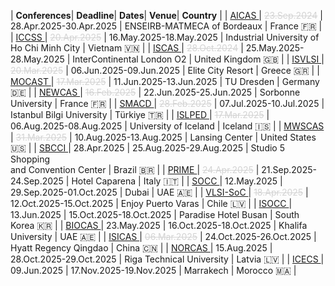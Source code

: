 
<style>
/* CSS for the table */
table {
  width: 100%;
  max-width: 100%;
  overflow-x: auto; /* Enable horizontal scrolling when the table exceeds the screen width */
  display: block; /* Ensure the table is displayed as a block element */
}
th, td {
  padding: 8px; /* Add padding to the table cells for better readability */
  text-align: left; /* Adjust text alignment as needed */
}
</style>

| <i class='fa-solid fa-microchip fa-xl'></i> **Conferences**| <i class='fa-solid fa-clock fa-lg'></i> **Deadline**| <i class='fa-solid fa-calendar-days fa-lg'></i> **Dates**| <i class='fa-solid fa-hotel fa-lg'></i> **Venue**| <i class='fa-solid fa-location-dot fa-lg'></i> **Country** | 
| <a href='https://aicas2025.org' target=_blank> AICAS </a> | <span style='color: #d3d3d3; text-decoration: line-through;'>23.Sep.2024</span> | 28.Apr.2025-30.Apr.2025 | ENSEIRB-MATMECA of Bordeaux | France <span class='emoji'>🇫🇷</span> | 
 | <a href='https://iccss.org/' target=_blank> ICCSS </a> | <span style='color: #d3d3d3; text-decoration: line-through;'>20.Apr.2025</span> | 16.May.2025-18.May.2025 | Industrial University of<br>Ho Chi Minh City | Vietnam <span class='emoji'>🇻🇳</span> | 
 | <a href='https://2025.ieee-iscas.org' target=_blank> ISCAS </a> | <span style='color: #d3d3d3; text-decoration: line-through;'>28.Oct.2024</span> | 25.May.2025-28.May.2025 | InterContinental London O2 | United Kingdom <span class='emoji'>🇬🇧</span> | 
 | <a href='https://www.ieee-isvlsi.org/' target=_blank> ISVLSI </a> | <span style='color: #d3d3d3; text-decoration: line-through;'>20.Mar.2025</span> | 06.Jun.2025-09.Jun.2025 | Elite City Resort | Greece <span class='emoji'>🇬🇷</span> | 
 | <a href='https://tu-dresden.de/ing/elektrotechnik/iee/mocast2025' target=_blank> MOCAST </a> | <span style='color: #d3d3d3; text-decoration: line-through;'>17.Mar.2025</span> | 11.Jun.2025-13.Jun.2025 | TU Dresden | Germany <span class='emoji'>🇩🇪</span> | 
 | <a href='https://www.newcas2025.com' target=_blank> NEWCAS </a> | <span style='color: #d3d3d3; text-decoration: line-through;'>16.Feb.2025</span> | 22.Jun.2025-25.Jun.2025 | Sorbonne University | France <span class='emoji'>🇫🇷</span> | 
 | <a href='https://smacd-conference.org' target=_blank> SMACD </a> | <span style='color: #d3d3d3; text-decoration: line-through;'>28.Feb.2025</span> | 07.Jul.2025-10.Jul.2025 | Istanbul Bilgi University | Türkiye <span class='emoji'>🇹🇷</span> | 
 | <a href='https://www.islped.org/2025' target=_blank> ISLPED </a> | <span style='color: #d3d3d3; text-decoration: line-through;'>17.Mar.2025</span> | 06.Aug.2025-08.Aug.2025 | University of Iceland | Iceland <span class='emoji'>🇮🇸</span> | 
 | <a href='https://www.mwscas2025.org' target=_blank> MWSCAS </a> | <span style='color: #d3d3d3; text-decoration: line-through;'>31.Mar.2025</span> | 10.Aug.2025-13.Aug.2025 | Lansing Center | United States <span class='emoji'>🇺🇸</span> | 
 | <a href='https://sites.google.com/uea.edu.br/chip-in-the-jungle-2025/sbcci?authuser=0' target=_blank> SBCCI </a> | 28.Apr.2025 | 25.Aug.2025-29.Aug.2025 | Studio 5 Shopping<br>and Convention Center | Brazil <span class='emoji'>🇧🇷</span> | 
 | <a href='https://prime-conference.org' target=_blank> PRIME </a> | <span style='color: #d3d3d3; text-decoration: line-through;'>24.Apr.2025</span> | 21.Sep.2025-24.Sep.2025 | Hotel Caparena | Italy <span class='emoji'>🇮🇹</span> | 
 | <a href='https://www.ieee-socc.org/' target=_blank> SOCC </a> | 12.May.2025 | 29.Sep.2025-01.Oct.2025 | Dubai | UAE <span class='emoji'>🇦🇪</span> | 
 | <a href='https://asic-chile.cl/vlsisoc/' target=_blank> VLSI-SoC </a> | <span style='color: #d3d3d3; text-decoration: line-through;'>18.Apr.2025</span> | 12.Oct.2025-15.Oct.2025 | Enjoy Puerto Varas | Chile <span class='emoji'>🇱🇻</span> | 
 | <a href='https://isocc.org' target=_blank> ISOCC </a> | 13.Jun.2025 | 15.Oct.2025-18.Oct.2025 | Paradise Hotel Busan | South Korea <span class='emoji'>🇰🇷</span> | 
 | <a href='https://2025.ieee-biocas.org' target=_blank> BIOCAS </a> | 23.May.2025 | 16.Oct.2025-18.Oct.2025 | Khalifa University | UAE <span class='emoji'>🇦🇪</span> | 
 | <a href='https://2025.ieee-isicas.org' target=_blank> ISICAS </a> | <span style='color: #d3d3d3; text-decoration: line-through;'>06.Mar.2025</span> | 24.Oct.2025-26.Oct.2025 | Hyatt Regency Qingdao | China <span class='emoji'>🇨🇳</span> | 
 | <a href='https://events.tuni.fi/norcas/' target=_blank> NORCAS </a> | 15.Aug.2025 | 28.Oct.2025-29.Oct.2025 | Riga Technical University | Latvia <span class='emoji'>🇱🇻</span> | 
 | <a href='https://ieee-icecs2025.org' target=_blank> ICECS </a> | 09.Jun.2025 | 17.Nov.2025-19.Nov.2025 | Marrakech | Morocco <span class='emoji'>🇲🇦</span> | 
 